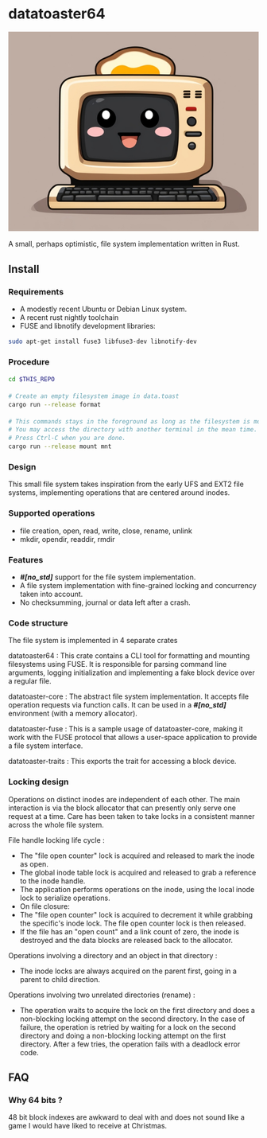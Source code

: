 # datatoaster64

![Logo](logo.jpg) 

A small, perhaps optimistic, file system implementation written in Rust.

## Install

### Requirements

  * A modestly recent Ubuntu or Debian Linux system.
  * A recent rust nightly toolchain
  * FUSE and libnotify development libraries:
```sh
sudo apt-get install fuse3 libfuse3-dev libnotify-dev
```

### Procedure

```sh
cd $THIS_REPO

# Create an empty filesystem image in data.toast
cargo run --release format

# This commands stays in the foreground as long as the filesystem is mounted.
# You may access the directory with another terminal in the mean time.
# Press Ctrl-C when you are done.
cargo run --release mount mnt
```

### Design

This small file system takes inspiration from the early UFS and EXT2 file systems, implementing operations that are centered around inodes.

### Supported operations

 * file creation, open, read, write, close, rename, unlink
 * mkdir, opendir, readdir, rmdir

### Features

 * ___#[no_std]___ support for the file system implementation.
 * A file system implementation with fine-grained locking and concurrency taken into account.
 * No checksumming, journal or data left after a crash.

### Code structure

The file system is implemented in 4 separate crates

datatoaster64
: This crate contains a CLI tool for formatting and mounting filesystems using FUSE. It is responsible for parsing command line arguments, logging initialization and implementing a fake block device over a regular file.

datatoaster-core
: The abstract file system implementation. It accepts file operation requests via function calls. It can be used in a ___#[no_std]___ environment (with a memory allocator).

datatoaster-fuse
: This is a sample usage of datatoaster-core, making it work with the FUSE protocol that allows a user-space application to provide a file system interface.

datatoaster-traits
: This exports the trait for accessing a block device.


### Locking design

Operations on distinct inodes are independent of each other. The main interaction is via the block allocator that can presently only serve one request at a time. Care has been taken to take locks in a consistent manner across the whole file system.

File handle locking life cycle :
 * The "file open counter" lock is acquired and released to mark the inode as open.
 * The global inode table lock is acquired and released to grab a reference to the inode handle.
 * The application performs operations on the inode, using the local inode lock to serialize operations.
 * On file closure:
  * The "file open counter" lock is acquired to decrement it while grabbing the specific's inode lock. The file open counter lock is then released.
  * If the file has an "open count" and a link count of zero, the inode is destroyed and the data blocks are released back to the allocator.

  Operations involving a directory and an object in that directory :
   * The inode locks are always acquired on the parent first, going in a parent to child direction.

  Operations involving two unrelated directories (rename) :
   * The operation waits to acquire the lock on the first directory and does a non-blocking locking attempt on the second directory. In the case of failure, the operation is retried by waiting for a lock on the second directory and doing a non-blocking locking attempt on the first directory. After a few tries, the operation fails with a deadlock error code.



## FAQ

### Why 64 bits ?

48 bit block indexes are awkward to deal with and does not sound like a game I would have liked to receive at Christmas.
